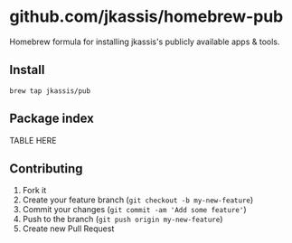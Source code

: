 # github.com/jkassis/homebrew-pub

Homebrew formula for installing jkassis's publicly available apps & tools.

## Install

```
brew tap jkassis/pub
```

## Package index

<!-- project_table_start -->
TABLE HERE
<!-- project_table_end -->

## Contributing

1. Fork it
2. Create your feature branch (`git checkout -b my-new-feature`)
3. Commit your changes (`git commit -am 'Add some feature'`)
4. Push to the branch (`git push origin my-new-feature`)
5. Create new Pull Request



